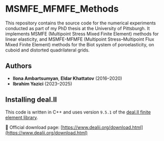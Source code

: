 # MSMFE_MFMFE_Methods
This repository contains the source code for the numerical experiments conducted as part of my PhD thesis at the University of Pittsburgh. It implements MSMFE (Multipoint Stress Mixed Finite Element) methods for linear elasticity, and MSMFE-MFMFE (Multipoint Stress–Multipoint Flux Mixed Finite Element) methods for the Biot system of poroelasticity, on cuboid and distorted quadrilateral grids.

## Authors

- **Ilona Ambartsumyan**, **Eldar Khattatov** (2016–2020)  
- **Ibrahim Yazici** (2023–2025)

## Installing deal.II

This code is written in C++ and uses version `9.5.1` of the [deal.II finite element library](https://www.dealii.org/).

🔗 Official download page: [https://www.dealii.org/download.html](https://www.dealii.org/download.html)








